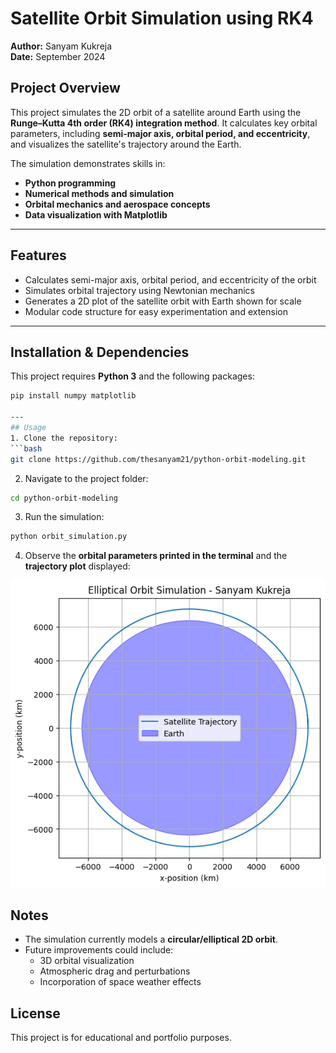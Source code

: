 # Satellite Orbit Simulation using RK4

**Author:** Sanyam Kukreja  
**Date:** September 2024  

## Project Overview
This project simulates the 2D orbit of a satellite around Earth using the **Runge–Kutta 4th order (RK4) integration method**. It calculates key orbital parameters, including **semi-major axis, orbital period, and eccentricity**, and visualizes the satellite's trajectory around the Earth.  

The simulation demonstrates skills in:  
- **Python programming**  
- **Numerical methods and simulation**  
- **Orbital mechanics and aerospace concepts**  
- **Data visualization with Matplotlib**  

---

## Features
- Calculates semi-major axis, orbital period, and eccentricity of the orbit  
- Simulates orbital trajectory using Newtonian mechanics  
- Generates a 2D plot of the satellite orbit with Earth shown for scale  
- Modular code structure for easy experimentation and extension  

---

## Installation & Dependencies
This project requires **Python 3** and the following packages:  
```bash
pip install numpy matplotlib

---
## Usage
1. Clone the repository:  
```bash
git clone https://github.com/thesanyam21/python-orbit-modeling.git
```

2. Navigate to the project folder:  
```bash
cd python-orbit-modeling
```

3. Run the simulation:  
```bash
python orbit_simulation.py
```

4. Observe the **orbital parameters printed in the terminal** and the **trajectory plot** displayed:

![Orbit Simulation](orbit_plot.png)

## Notes
- The simulation currently models a **circular/elliptical 2D orbit**.  
- Future improvements could include:  
  - 3D orbital visualization  
  - Atmospheric drag and perturbations  
  - Incorporation of space weather effects  

## License
This project is for educational and portfolio purposes.
